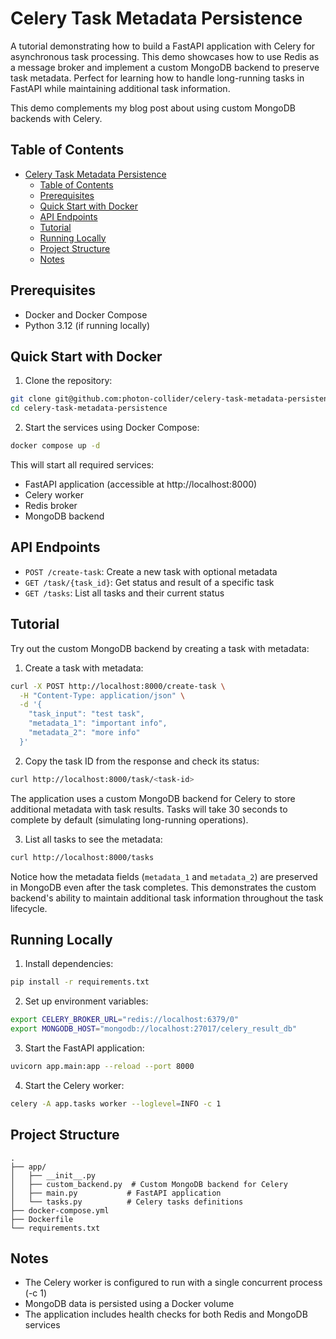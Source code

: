 # Celery Task Metadata Persistence


A tutorial demonstrating how to build a FastAPI application with Celery for asynchronous task processing. This demo showcases how to use Redis as a message broker and implement a custom MongoDB backend to preserve task metadata. Perfect for learning how to handle long-running tasks in FastAPI while maintaining additional task information.

This demo complements my blog post about using custom MongoDB backends with Celery.

## Table of Contents
- [Celery Task Metadata Persistence](#celery-task-metadata-persistence)
  - [Table of Contents](#table-of-contents)
  - [Prerequisites](#prerequisites)
  - [Quick Start with Docker](#quick-start-with-docker)
  - [API Endpoints](#api-endpoints)
  - [Tutorial](#tutorial)
  - [Running Locally](#running-locally)
  - [Project Structure](#project-structure)
  - [Notes](#notes)

## Prerequisites

- Docker and Docker Compose
- Python 3.12 (if running locally)

## Quick Start with Docker

1. Clone the repository:
```bash
git clone git@github.com:photon-collider/celery-task-metadata-persistence.git
cd celery-task-metadata-persistence
```

2. Start the services using Docker Compose:
```bash
docker compose up -d
```

This will start all required services:
- FastAPI application (accessible at http://localhost:8000)
- Celery worker
- Redis broker
- MongoDB backend

## API Endpoints

- `POST /create-task`: Create a new task with optional metadata
- `GET /task/{task_id}`: Get status and result of a specific task
- `GET /tasks`: List all tasks and their current status

## Tutorial

Try out the custom MongoDB backend by creating a task with metadata:

1. Create a task with metadata:
```bash
curl -X POST http://localhost:8000/create-task \
  -H "Content-Type: application/json" \
  -d '{
    "task_input": "test task",
    "metadata_1": "important info",
    "metadata_2": "more info"
  }'
```

2. Copy the task ID from the response and check its status:
```bash
curl http://localhost:8000/task/<task-id>
```

The application uses a custom MongoDB backend for Celery to store additional metadata with task results. Tasks will take 30 seconds to complete by default (simulating long-running operations).

3. List all tasks to see the metadata:
```bash
curl http://localhost:8000/tasks
```

Notice how the metadata fields (`metadata_1` and `metadata_2`) are preserved in MongoDB even after the task completes. This demonstrates the custom backend's ability to maintain additional task information throughout the task lifecycle.

## Running Locally

1. Install dependencies:
```bash
pip install -r requirements.txt
```

2. Set up environment variables:
```bash
export CELERY_BROKER_URL="redis://localhost:6379/0"
export MONGODB_HOST="mongodb://localhost:27017/celery_result_db"
```

3. Start the FastAPI application:
```bash
uvicorn app.main:app --reload --port 8000
```

4. Start the Celery worker:
```bash
celery -A app.tasks worker --loglevel=INFO -c 1
```

## Project Structure

```
.
├── app/
│   ├── __init__.py
│   ├── custom_backend.py  # Custom MongoDB backend for Celery
│   ├── main.py           # FastAPI application
│   └── tasks.py          # Celery tasks definitions
├── docker-compose.yml
├── Dockerfile
└── requirements.txt
```


## Notes

- The Celery worker is configured to run with a single concurrent process (-c 1)
- MongoDB data is persisted using a Docker volume
- The application includes health checks for both Redis and MongoDB services
